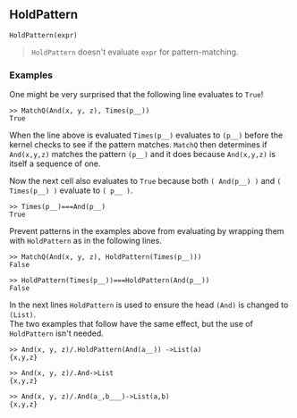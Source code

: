 ## HoldPattern

```
HoldPattern(expr)
```

> `HoldPattern` doesn't evaluate `expr` for pattern-matching. 
 

### Examples

One might be very surprised that the following line evaluates to `True`! 

```
>> MatchQ(And(x, y, z), Times(p__))
True
```

When the line above is evaluated  `Times(p__)` evaluates to `(p__)` before the kernel checks to see if the pattern matches. `MatchQ` then determines if `And(x,y,z)` matches the pattern `(p__)` and it does because `And(x,y,z)` is itself a sequence of one.

Now the next cell also evaluates to `True` because both `( And(p__) )` and `( Times(p__) )` evaluate to `( p__ )`.

```
>> Times(p__)===And(p__)
True
```

Prevent patterns in the examples above from evaluating by wrapping them with `HoldPattern` as in the following lines. 

```
>> MatchQ(And(x, y, z), HoldPattern(Times(p__))) 
False

>> HoldPattern(Times(p__))===HoldPattern(And(p__)) 
False
```

In the next lines `HoldPattern` is used to ensure the head `(And)` is changed to `(List)`.  
The two examples that follow have the same effect, but the use of `HoldPattern` isn't needed.
 
```
>> And(x, y, z)/.HoldPattern(And(a__)) ->List(a)
{x,y,z}

>> And(x, y, z)/.And->List 
{x,y,z}

>> And(x, y, z)/.And(a_,b___)->List(a,b) 
{x,y,z}
```






